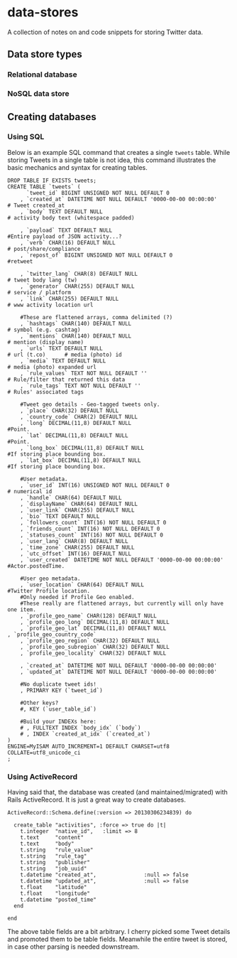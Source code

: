 # data-stores
A collection of notes on and code snippets for storing Twitter data.



## Data store types

### Relational database


### NoSQL data store






## Creating databases 

### Using SQL

Below is an example SQL command that creates a single ```tweets``` table. While storing Tweets in a single table is not idea, this command illustrates the basic mechanics and syntax for creating tables. 


```
DROP TABLE IF EXISTS tweets;
CREATE TABLE `tweets` (
      `tweet_id` BIGINT UNSIGNED NOT NULL DEFAULT 0                  
    , `created_at` DATETIME NOT NULL DEFAULT '0000-00-00 00:00:00'       # Tweet created_at
    , `body` TEXT DEFAULT NULL                                          # activity body text (whitespace padded) 
    
    , `payload` TEXT DEFAULT NULL                                       #Entire payload of JSON activity...?   
    , `verb` CHAR(16) DEFAULT NULL                                      # post/share/compliance 
    , `repost_of` BIGINT UNSIGNED NOT NULL DEFAULT 0                    #retweet 

    , `twitter_lang` CHAR(8) DEFAULT NULL                               # tweet body lang (tw) 
    , `generator` CHAR(255) DEFAULT NULL                                # service / platform
    , `link` CHAR(255) DEFAULT NULL                                     # www activity location url 

    #These are flattened arrays, comma delimited (?)
    , `hashtags` CHAR(140) DEFAULT NULL                                 # symbol (e.g. cashtag) 
    , `mentions` CHAR(140) DEFAULT NULL                                 # mention (display name) 
    , `urls` TEXT DEFAULT NULL                                          # url (t.co)      # media (photo) id
    , `media` TEXT DEFAULT NULL                                         # media (photo) expanded url
    , `rule_values` TEXT NOT NULL DEFAULT ''                            # Rule/filter that returned this data
    , `rule_tags` TEXT NOT NULL DEFAULT ''                              # Rules' associated tags

    #Tweet geo details - Geo-tagged tweets only.
    , `place` CHAR(32) DEFAULT NULL
    , `country_code` CHAR(2) DEFAULT NULL
    , `long` DECIMAL(11,8) DEFAULT NULL                                 #Point.
    , `lat` DECIMAL(11,8) DEFAULT NULL                                  #Point.
    , `long_box` DECIMAL(11,8) DEFAULT NULL                             #If storing place bounding box.
    , `lat_box` DECIMAL(11,8) DEFAULT NULL                              #If storing place bounding box.

    #User metadata.
    , `user_id` INT(16) UNSIGNED NOT NULL DEFAULT 0                    # numerical id  
    , `handle` CHAR(64) DEFAULT NULL 
    , `displayName` CHAR(64) DEFAULT NULL 
    , `user_link` CHAR(255) DEFAULT NULL       
    , `bio` TEXT DEFAULT NULL  
    , `followers_count` INT(16) NOT NULL DEFAULT 0 
    , `friends_count` INT(16) NOT NULL DEFAULT 0 
    , `statuses_count` INT(16) NOT NULL DEFAULT 0 
    , `user_lang` CHAR(8) DEFAULT NULL  
    , `time_zone` CHAR(255) DEFAULT NULL  
    , `utc_offset` INT(16) DEFAULT NULL  
    , `user_created` DATETIME NOT NULL DEFAULT '0000-00-00 00:00:00'  #Actor.postedTime.    

    #User geo metadata.
    , `user_location` CHAR(64) DEFAULT NULL                           #Twitter Profile location.
    #Only needed if Profile Geo enabled.
    #These really are flattened arrays, but currently will only have one item.
    , `profile_geo_name` CHAR(128) DEFAULT NULL
    , `profile_geo_long` DECIMAL(11,8) DEFAULT NULL                              
    , `profile_geo_lat` DECIMAL(11,8) DEFAULT NULL                                  , `profile_geo_country_code`
    , `profile_geo_region` CHAR(32) DEFAULT NULL
    , `profile_geo_subregion` CHAR(32) DEFAULT NULL 
    , `profile_geo_locality` CHAR(32) DEFAULT NULL 

    , `created_at` DATETIME NOT NULL DEFAULT '0000-00-00 00:00:00'  
    , `updated_at` DATETIME NOT NULL DEFAULT '0000-00-00 00:00:00'  
   
    #No duplicate tweet ids!
    , PRIMARY KEY (`tweet_id`)

    #Other keys?
    #, KEY (`user_table_id`)
 
    #Build your INDEXs here:
    # , FULLTEXT INDEX `body_idx` (`body`)  
    # , INDEX `created_at_idx` (`created_at`)
) 
ENGINE=MyISAM AUTO_INCREMENT=1 DEFAULT CHARSET=utf8 COLLATE=utf8_unicode_ci
;

```

### Using ActiveRecord

Having said that, the database was created (and maintained/migrated) with Rails ActiveRecord.
It is just a great way to create databases.

```
ActiveRecord::Schema.define(:version => 20130306234839) do

  create_table "activities", :force => true do |t|
    t.integer  "native_id",   :limit => 8
    t.text     "content"
    t.text     "body"
    t.string   "rule_value"
    t.string   "rule_tag"
    t.string   "publisher"
    t.string   "job_uuid"
    t.datetime "created_at",               :null => false
    t.datetime "updated_at",               :null => false
    t.float    "latitude"
    t.float    "longitude"
    t.datetime "posted_time"
  end

end
```

The above table fields are a bit arbitrary.  I cherry picked some Tweet details and promoted them to be table fields.
Meanwhile the entire tweet is stored, in case other parsing is needed downstream.



